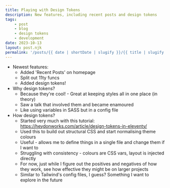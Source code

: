 ```yaml
---
title: Playing with Design Tokens
description: New features, including recent posts and design tokens
tags:
    - post
    - blog
    - design tokens
    - development
date: 2023-10-13
layout: post.njk
permalink: '/posts/{{ date | shortDate | slugify }}/{{ title | slugify }}'
---
```


* Newest features:
  * Added 'Recent Posts' on homepage
  * Split out 11ty funcs
  * Added design tokens!
* Why design tokens?
  * Because they're cool! - Great at keeping styles all in one place (in theory)
  * Saw a talk that involved them and became enamoured
  * Like using variables in SASS but in a config file
* How design tokens?
  * Started very much with this tutorial: https://heydonworks.com/article/design-tokens-in-eleventy/
  * Used this to build out structural CSS and start normalising theme colours
  * Useful - allows me to define things in a single file and change them if I want to
  * Struggling with consistency - colours are CSS vars, layout is injected directly
  * For now, just while I figure out the positives and negatives of how they work, see how effective they might be on larger projects
  * Similar to Tailwind's config files, I guess? Something I want to explore in the future
